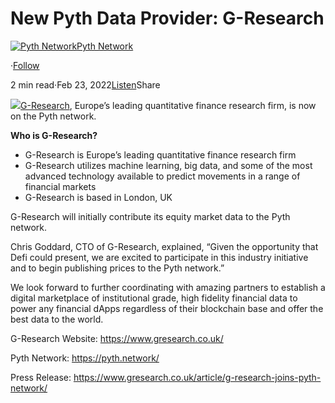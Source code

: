 New Pyth Data Provider: G-Research
==================================

[![Pyth Network](https://miro.medium.com/v2/resize:fill:88:88/1*rdK3rHcWpkge6BRQRIwBjA.jpeg)](/?source=post_page-----9e6f23a20511--------------------------------)[Pyth Network](/?source=post_page-----9e6f23a20511--------------------------------)

·[Follow](https://medium.com/m/signin?actionUrl=https%3A%2F%2Fmedium.com%2F_%2Fsubscribe%2Fuser%2Ff55fccc0ad62&operation=register&redirect=https%3A%2F%2Fpythnetwork.medium.com%2Fnew-pyth-data-provider-g-research-9e6f23a20511&user=Pyth+Network&userId=f55fccc0ad62&source=post_page-f55fccc0ad62----9e6f23a20511---------------------post_header-----------)

2 min read·Feb 23, 2022[Listen](https://medium.com/m/signin?actionUrl=https%3A%2F%2Fmedium.com%2Fplans%3Fdimension%3Dpost_audio_button%26postId%3D9e6f23a20511&operation=register&redirect=https%3A%2F%2Fpythnetwork.medium.com%2Fnew-pyth-data-provider-g-research-9e6f23a20511&source=-----9e6f23a20511---------------------post_audio_button-----------)Share

![](https://miro.medium.com/v2/resize:fit:1400/1*9u1EGQ2qzcPXElxJGg-V7g.jpeg)[G-Research](https://www.gresearch.co.uk/), Europe’s leading quantitative finance research firm, is now on the Pyth network.

**Who is G-Research?**

* G-Research is Europe’s leading quantitative finance research firm
* G-Research utilizes machine learning, big data, and some of the most advanced technology available to predict movements in a range of financial markets
* G-Research is based in London, UK

G-Research will initially contribute its equity market data to the Pyth network.

Chris Goddard, CTO of G-Research, explained, “Given the opportunity that Defi could present, we are excited to participate in this industry initiative and to begin publishing prices to the Pyth network.”

We look forward to further coordinating with amazing partners to establish a digital marketplace of institutional grade, high fidelity financial data to power any financial dApps regardless of their blockchain base and offer the best data to the world.

G-Research Website: <https://www.gresearch.co.uk/>

Pyth Network: <https://pyth.network/>

Press Release: <https://www.gresearch.co.uk/article/g-research-joins-pyth-network/>


